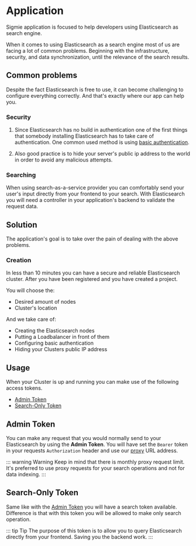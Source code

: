 # Application

Sigmie application is focused to help developers using Elasticsearch as search engine.

When it comes to using Elasticsearch as a search engine most of us are facing a lot of common problems. Beginning with the infrastructure, security, and data synchronization, until the relevance of the search results.

## Common problems

Despite the fact Elasticsearch is free to use, it can become challenging to configure everything correctly. And that's exactly where our app can help you.

### Security

1. Since Elasticsearch has no build in authentication one of the first
things that somebody installing Elasticsearch has to take care of
authentication. One common used method is using
[basic authentication](https://en.wikipedia.org/wiki/Basic_access_authentication).

2. Also good practice is to hide your server's public ip
address to the world in order to avoid any malicious attempts.

### Searching

When using search-as-a-service provider you can comfortably send your
user's input directly from your frontend to your search. With
Elasticsearch you will need a controller in your application's
backend to validate the request data.

## Solution

The application's goal is to take over the pain of dealing with the above problems.

### Creation

In less than 10 minutes you can have a secure and reliable Elasticsearch cluster. After you have
been registered and you have created a project.

You will choose the:
* Desired amount of nodes
* Cluster's location

And we take care of:
* Creating the Elasticsearch nodes
* Putting a Loadbalancer in front of them
* Configuring basic authentication
* Hiding your Clusters public IP address

## Usage

When your Cluster is up and running you can make use of the following access tokens.
 * [Admin Token](#admin-token)
 * [Search-Only Token](#search-only-token)

## Admin Token

You can make any request that you would normally send to your Elasticsearch by using the **Admin Token**. You will have set the `Bearer` token in your requests `Authorization` header and use our [proxy](/app/proxy) URL address.

::: warning Warning
Keep in mind that there is monthly proxy request limit. It's preferred to use proxy requests for your search operations and not for data indexing.
:::

## Search-Only Token

Same like with the [Admin Token](#admin-token) you will have a search token available. Difference is that
with this token you will be allowed to make only search operation.

::: tip Tip
The purpose of this token is to allow you to query Elasticsearch directly from your frontend. Saving you the backend work.
:::